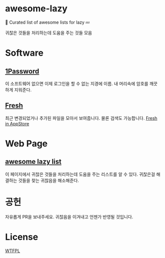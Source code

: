 # awesome-lazy
🍯 Curated list of awesome lists for lazy 💤

귀찮은 것들을 처리하는데 도움을 주는 것들 모음

# Software

## [1Password](https://1password.com/ko/)

이 소프트웨어 없으면 이제 로그인을 할 수 없는 지경에 이름. 내 머리속에 암호를 깨끗하게 지워준다.

## [Fresh](http://www.ironicsoftware.com/fresh/)

최근 변경되었거나 추가된 파일을 모아서 보여줍니다. 물론 검색도 가능합니다.
[Fresh in AppStore](https://itunes.apple.com/ca/app/fresh/id406351403?mt=12)


# Web Page

## [awesome lazy list](https://github.com/lazystance/awesome-lazy)

이 페이지에서 귀찮은 것들을 처리하는데 도움을 주는 리스트를 알 수 있다. 귀찮은걸 해결하는 것들을 찾는 귀찮음을 해소해준다.

# 공헌

자유롭게 PR을 보내주세요. 귀찮음을 이겨내고 언젠가 반영될 것입니다.

# License

[WTFPL](http://www.wtfpl.net)
